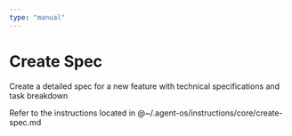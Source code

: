 ```yaml
---
type: "manual"
---
```


# Create Spec

Create a detailed spec for a new feature with technical specifications and task breakdown

Refer to the instructions located in @~/.agent-os/instructions/core/create-spec.md
